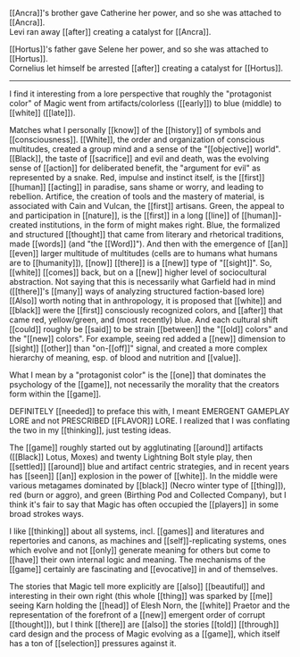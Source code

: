 [[Ancra]]'s brother gave Catherine her power, and so she was attached to [[Ancra]].  
Levi ran away [[after]] creating a catalyst for [[Ancra]].  
  
[[Hortus]]'s father gave Selene her power, and so she was attached to [[Hortus]].  
Cornelius let himself be arrested [[after]] creating a catalyst for [[Hortus]].

* * *
I find it interesting from a lore perspective that roughly the "protagonist color" of Magic went from artifacts/colorless ([[early]]) to blue (middle) to [[white]] ([[late]]).

Matches what I personally [[know]] of the [[history]] of symbols and [[consciousness]]. [[White]], the order and organization of conscious multitudes, created a group mind and a sense of the "[[objective]] world". [[Black]], the taste of [[sacrifice]] and evil and death, was the evolving sense of [[action]] for deliberated benefit, the "argument for evil" as represented by a snake. Red, impulse and instinct itself, is the [[first]] [[human]] [[acting]] in paradise, sans shame or worry, and leading to rebellion. Artifice, the creation of tools and the mastery of material, is associated with Cain and Vulcan, the [[first]] artisans. Green, the appeal to and participation in [[nature]], is the [[first]] in a long [[line]] of [[human]]-created institutions, in the form of might makes right. Blue, the formalized and structured [[thought]] that came from literary and rhetorical traditions, made [[words]] (and "the [[Word]]"). And then with the emergence of [[an]] [[even]] larger multitude of multitudes (cells are to humans what humans are to [[humanity]]), [[now]] [[there]] is a [[new]] type of "[[sight]]". So, [[white]] [[comes]] back, but on a [[new]] higher level of sociocultural abstraction. Not saying that this is necessarily what Garfield had in mind ([[there]]'s [[many]] ways of analyzing structured faction-based lore) [[Also]] worth noting that in anthropology, it is proposed that [[white]] and [[black]] were the [[first]] consciously recognized colors, and [[after]] that came red, yellow/green, and (most recently) blue. And each cultural shift [[could]] roughly be [[said]] to be strain [[between]] the "[[old]] colors" and the "[[new]] colors". For example, seeing red added a [[new]] dimension to [[sight]] [[other]] than "on-[[off]]" signal, and created a more complex hierarchy of meaning, esp. of blood and nutrition and [[value]]. 

What I mean by a "protagonist color" is the [[one]] that dominates the psychology of the [[game]], not necessarily the morality that the creators form within the [[game]].

DEFINITELY [[needed]] to preface this with, I meant EMERGENT GAMEPLAY LORE and not PRESCRIBED [[FLAVOR]] LORE. I realized that I was conflating the two in my [[thinking]], just testing ideas.

The [[game]] roughly started out by agglutinating [[around]] artifacts ([[Black]] Lotus, Moxes) and twenty Lightning Bolt style play, then [[settled]] [[around]] blue and artifact centric strategies, and in recent years has [[seen]] [[an]] explosion in the power of [[white]]. In the middle were various metagames dominated by [[black]] (Necro winter type of [[thing]]), red (burn or aggro), and green (Birthing Pod and Collected Company), but I think it's fair to say that Magic has often occupied the [[players]] in some broad strokes ways.

I like [[thinking]] about all systems, incl. [[games]] and literatures and repertories and canons, as machines and [[self]]-replicating systems, ones which evolve and not [[only]] generate meaning for others but come to [[have]] their own internal logic and meaning. The mechanisms of the [[game]] certainly are fascinating and [[evocative]] in and of themselves.

The stories that Magic tell more explicitly are [[also]] [[beautiful]] and interesting in their own right (this whole [[thing]] was sparked by [[me]] seeing Karn holding the [[head]] of Elesh Norn, the [[white]] Praetor and the representation of the forefront of a [[new]] emergent order of corrupt [[thought]]), but I think [[there]] are [[also]] the stories [[told]] [[through]] card design and the process of Magic evolving as a [[game]], which itself has a ton of [[selection]] pressures against it.
